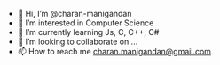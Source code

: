 - 👋 Hi, I’m @charan-manigandan
- 👀 I’m interested in Computer Science
- 🌱 I’m currently learning Js, C, C++, C#
- 💞️ I’m looking to collaborate on ...
- 📫 How to reach me charan.manigandan@gmail.com

<!---
charan-manigandan/charan-manigandan is a ✨ special ✨ repository because its `README.md` (this file) appears on your GitHub profile.
You can click the Preview link to take a look at your changes.
--->
